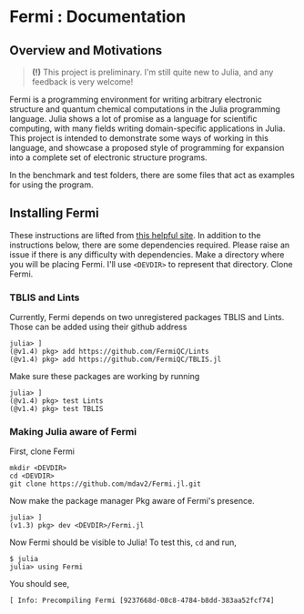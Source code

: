 # Fermi : Documentation
## Overview and Motivations
> **(!)** This project is preliminary. I'm still quite new to Julia, and any feedback is very welcome! 

Fermi is a programming environment for writing arbitrary electronic structure and quantum chemical computations in the Julia programming language. Julia shows a lot of promise as a language for scientific computing, with many fields writing domain-specific applications in Julia. This project is intended to demonstrate some ways of working in this language, and showcase a proposed style of programming for expansion into a complete set of electronic structure programs.

In the benchmark and test folders, there are some files that act as examples for using the program. 

## Installing Fermi
These instructions are lifted from [this helpful site](https://tlienart.github.io/pub/julia/dev-pkg.html). 
In addition to the instructions below, there are some dependencies required. Please raise an issue if there is any difficulty with dependencies.
Make a directory where you will be placing Fermi. I'll use `<DEVDIR>` to represent that directory. Clone Fermi.


### TBLIS and Lints
Currently, Fermi depends on two unregistered packages TBLIS and Lints. Those can be added using their github address

```
julia> ]
(@v1.4) pkg> add https://github.com/FermiQC/Lints
(@v1.4) pkg> add https://github.com/FermiQC/TBLIS.jl
```
Make sure these packages are working by running
```
julia> ]
(@v1.4) pkg> test Lints
(@v1.4) pkg> test TBLIS
```

### Making Julia aware of Fermi
First, clone Fermi
```
mkdir <DEVDIR>
cd <DEVDIR>
git clone https://github.com/mdav2/Fermi.jl.git
```
Now make the package manager Pkg aware of Fermi's presence.
```
julia> ]
(v1.3) pkg> dev <DEVDIR>/Fermi.jl
```
Now Fermi should be visible to Julia! To test this, `cd` and run,
```
$ julia
julia> using Fermi
```
You should see,
```
[ Info: Precompiling Fermi [9237668d-08c8-4784-b8dd-383aa52fcf74]
```
